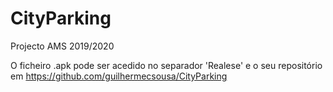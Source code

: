 # CityParking

Projecto AMS 2019/2020

O ficheiro .apk pode ser acedido no separador 'Realese' e o seu repositório em https://github.com/guilhermecsousa/CityParking
